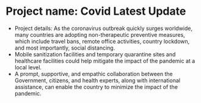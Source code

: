 # Project name: Covid Latest Update
* Project details: As the coronavirus outbreak quickly surges worldwide, many countries are adopting non-therapeutic preventive measures, which include travel bans, remote office activities, country lockdown, and most importantly, social distancing.
* Mobile sanitization facilities and temporary quarantine sites and healthcare facilities could help mitigate the impact of the pandemic at a local level. 
* A prompt, supportive, and empathic collaboration between the Government, citizens, and health experts, along with international assistance, can enable the country to minimize the impact of the pandemic.
